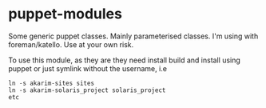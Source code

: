 # puppet-modules
Some generic puppet classes.
Mainly parameterised classes.
I'm using with foreman/katello.
Use at your own risk.

To use this module, as they are they need install build and install using puppet or just symlink without the username, i.e 

````
ln -s akarim-sites sites
ln -s akarim-solaris_project solaris_project
etc
````

